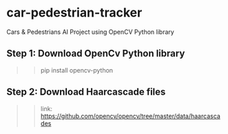 # car-pedestrian-tracker
Cars &amp; Pedestrians AI Project using OpenCV Python library 

## Step 1: Download OpenCv Python library 
>>pip install opencv-python

## Step 2: Download Haarcascade files 
>> link: https://github.com/opencv/opencv/tree/master/data/haarcascades
